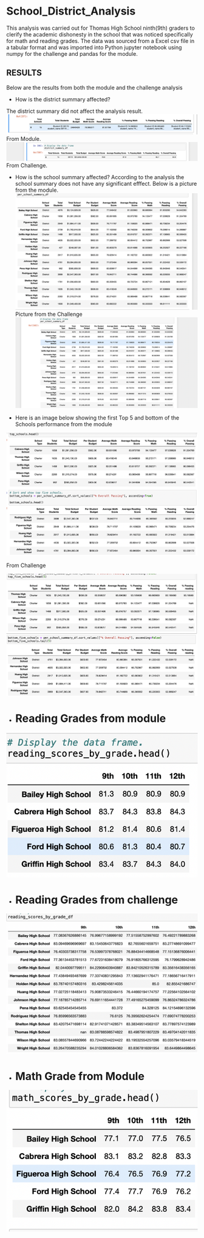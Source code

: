 # School_District_Analysis
This analysis was carried out for Thomas High School ninth(9th) graders to clerify the academic dishonesty in the school that was noticed specifically for math and reading grades. The data was sourced from a Excel csv file in a tabular format and was imported into Python jupyter notebook using numpy for the challenge and pandas for the module.

## RESULTS
Below are the results from both the module and the challenge analysis 
* How is the district summary affected? 

The district summary did not affect the analysis result.
![Image](https://github.com/Thaofeeqat/School_District_Analysis/blob/main/District%20Summary(M).png) From Module. 
![image](https://github.com/Thaofeeqat/School_District_Analysis/blob/main/District%20Summary(C).png) From Challenge.

* How is  the school summary affected?
According to the analysis the school summary does not have any significant efffect.
Below is a picture from the module.
![Image](https://github.com/Thaofeeqat/School_District_Analysis/blob/main/School%20Summary%20(M).png)
Picture from the Challenge
![Image](https://github.com/Thaofeeqat/School_District_Analysis/blob/main/School%20summary%20(c).png)

* Here is an image below showing the first Top 5 and bottom of the Schools performance from the module

![Image](https://github.com/Thaofeeqat/School_District_Analysis/blob/main/Top%20and%20bottom%205%20(M).png)

From Challenge 

![image](https://github.com/Thaofeeqat/School_District_Analysis/blob/main/Top%20and%20bottom%205%20(C).png)


* # Reading Grades from module

![Image](https://github.com/Thaofeeqat/School_District_Analysis/blob/main/Reading%20grade(M).png)

* # Reading Grades from challenge 

![image](https://github.com/Thaofeeqat/School_District_Analysis/blob/main/Reading%20grade(C).png)

* # Math Grade from Module

![Image](https://github.com/Thaofeeqat/School_District_Analysis/blob/main/math%20grade(M).png)
